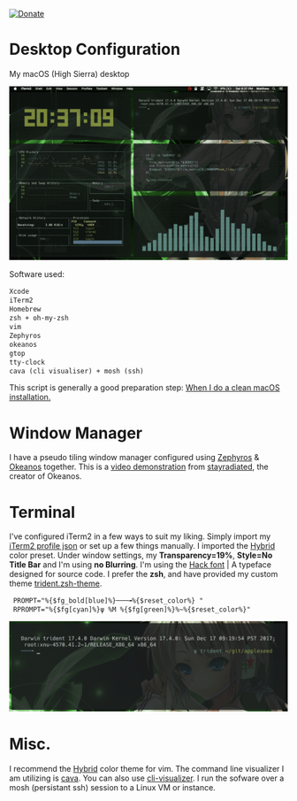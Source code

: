 [![Donate](https://img.shields.io/badge/Donate-PayPal-green.svg)](https://www.paypal.com/cgi-bin/webscr?cmd=_s-xclick&hosted_button_id=KYEHRWKYCD3A2)

<h1>Desktop Configuration</h1>

My macOS (High Sierra) desktop 

![macOS](/img/macOS.gif)

Software used:
```
Xcode
iTerm2
Homebrew
zsh + oh-my-zsh
vim
Zephyros
okeanos
gtop
tty-clock
cava (cli visualiser) + mosh (ssh)
```

This script is generally a good preparation step: <a href="https://github.com/mzdr/macOS"> When I do a clean macOS installation.</a>

<h1>Window Manager</h1>
I have a pseudo tiling window manager configured using <a href="https://github.com/sdegutis/zephyros">Zephyros</a> & <a href="https://github.com/stayradiated/okeanos">Okeanos</a> together. This is a <a href="http://www.youtube.com/watch?v=10Zwc6r5sLs">video demonstration</a> from <a href="https://github.com/stayradiated">stayradiated</a>, the creator of Okeanos. 

<h1>Terminal</h1>
I've configured iTerm2 in a few ways to suit my liking. Simply import my <a href="https://github.com/mattinclude/macOS/tree/master/configs">iTerm2 profile json</a> or set up a few things manually. I imported the <a href="https://github.com/mattinclude/macOS/tree/master/configs">Hybrid</a> color preset. Under window settings, my <strong>Transparency=19%</strong>, <strong>Style=No Title Bar</strong> and I'm using <strong>no Blurring</strong>. I'm using the <a href="https://github.com/mattinclude/macOS/tree/master/configs">Hack font</a> | A typeface designed for source code. I prefer the <strong>zsh</strong>, and have provided my custom theme <a href="https://github.com/mattinclude/macOS/tree/master/configs">trident.zsh-theme</a>. 


```
 PROMPT="%{$fg_bold[blue]%}───╼%{$reset_color%} "
 RPROMPT="%{$fg[cyan]%}ψ %M %{$fg[green]%}%~%{$reset_color%}"
```

![macOS](/img/trident_zsh.png)

<h1>Misc.</h1>
I recommend the <a href="https://github.com/mattinclude/macOS/tree/master/configs">Hybrid</a> color theme for vim. The command line visualizer I am utilizing is <a href="https://github.com/karlstav/cava">cava</a>. You can also use <a href="https://github.com/dpayne/cli-visualizer">cli-visualizer</a>. I run the sofware over a mosh (persistant ssh) session to a Linux VM or instance.   
